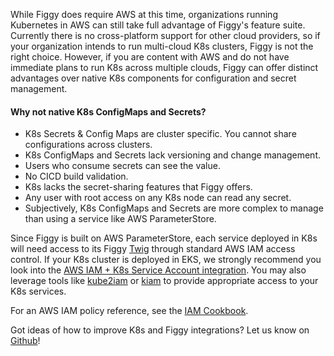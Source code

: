 While Figgy does require AWS at this time, organizations running Kubernetes in AWS can still take full advantage of 
Figgy's feature suite. Currently there is no cross-platform support for other cloud providers, so if your organization
intends to run multi-cloud K8s clusters, Figgy is not the right choice. However,
if you are content with AWS and do not have immediate plans to run K8s across multiple clouds, Figgy can offer
distinct advantages over native K8s components for configuration and secret management.

#### Why not native K8s ConfigMaps and Secrets?

- K8s Secrets & Config Maps are cluster specific. You cannot share configurations across clusters.
- K8s ConfigMaps and Secrets lack versioning and change management.
- Users who consume secrets can see the value.
- No CICD build validation.
- K8s lacks the secret-sharing features that Figgy offers.
- Any user with root access on any K8s node can read any secret.
- Subjectively, K8s ConfigMaps and Secrets are more complex to manage than using a service like AWS ParameterStore.


Since Figgy is built on AWS ParameterStore, each service deployed in K8s will need access to its 
Figgy [Twig](/getting-started/concepts/) through standard AWS IAM access control. If your K8s cluster is deployed in 
EKS, we strongly recommend you look into the [AWS IAM + K8s Service Account integration](https://docs.aws.amazon.com/eks/latest/userguide/enable-iam-roles-for-service-accounts.html).
You may also leverage tools like [kube2iam](https://github.com/jtblin/kube2iam) or [kiam](https://github.com/uswitch/kiam) to
provide appropriate access to your K8s services. 

For an AWS IAM policy reference, see the [IAM Cookbook](/manual/configuration/iam-cookbook).


Got ideas of how to improve K8s and Figgy integrations? Let us know on [Github](https://github.com/figtools/figgy)!